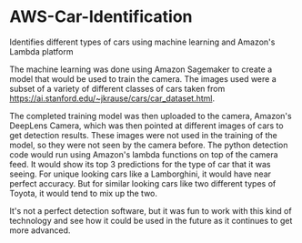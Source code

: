 # AWS-Car-Identification
Identifies different types of cars using machine learning and Amazon's Lambda platform

The machine learning was done using Amazon Sagemaker to create a model that would be used to train the camera. The images used were a subset of a variety of different classes of cars taken from https://ai.stanford.edu/~jkrause/cars/car_dataset.html. 

The completed training model was then uploaded to the camera, Amazon's DeepLens Camera, which was then pointed at different images of cars to get detection results. These images were not used in the training of the model, so they were not seen by the camera before. The python detection code would run using Amazon's lambda functions on top of the camera feed. It would show its top 3 predictions for the type of car that it was seeing. For unique looking cars like a Lamborghini, it would have near perfect accuracy. But for similar looking cars like two different types of Toyota, it would tend to mix up the two. 

It's not a perfect detection software, but it was fun to work with this kind of technology and see how it could be used in the future as it continues to get more advanced.
